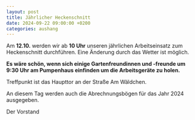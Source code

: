 ```yaml
---
layout: post
title: Jährlicher Heckenschnitt
date: 2024-09-22 09:00:00 +0200
categories: aushang
---
```


Am **12.10.** werden wir ab **10 Uhr** unseren jährlichen Arbeitseinsatz zum Heckenschnitt durchführen. Eine Änderung durch das Wetter ist möglich.

**Es wäre schön, wenn sich einige Gartenfreundinnen und -freunde um 9:30 Uhr am Pumpenhaus einfinden um die Arbeitsgeräte zu holen.**

Treffpunkt ist das Haupttor an der Straße Am Wäldchen.

An diesem Tag werden auch die Abrechnungsbögen für das Jahr 2024 ausgegeben.

Der Vorstand
